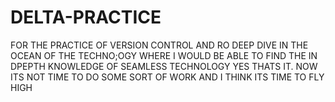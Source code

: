 # DELTA-PRACTICE
FOR THE PRACTICE OF VERSION CONTROL
AND RO DEEP DIVE IN THE OCEAN OF THE TECHNO;OGY WHERE I WOULD BE ABLE TO FIND THE IN DPEPTH KNOWLEDGE  OF SEAMLESS TECHNOLOGY
YES THATS IT.
NOW ITS NOT TIME TO DO SOME SORT OF WORK
AND I THINK ITS TIME TO FLY HIGH